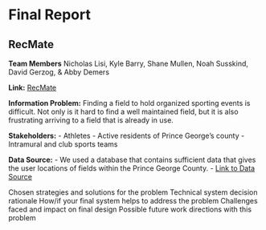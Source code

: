 # Final Report
## RecMate

**Team Members** Nicholas Lisi, Kyle Barry, Shane Mullen, Noah Susskind, David Gerzog, & Abby Demers

**Link:** [RecMate](https://warm-inlet-29798.herokuapp.com/index.html)

**Information Problem:** Finding a field to hold organized sporting events is difficult. Not only is it hard to find a well maintained field, but it is also frustrating arriving to a field that is already in use.

**Stakeholders:**
    - Athletes
    - Active residents of Prince George’s county
    - Intramural and club sports teams

**Data Source:** 
    - We used a database that contains sufficient data that gives the user locations of fields within the Prince George County. 
    - [Link to Data Source](https://data.princegeorgescountymd.gov/Community/Recreation-Centers/gwq4-iu9d) 


Chosen strategies and solutions for the problem
Technical system decision rationale
How/if your final system helps to address the problem
Challenges faced and impact on final design
Possible future work directions with this problem